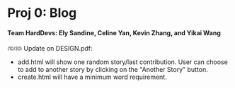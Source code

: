# Proj 0: Blog
#### Team HardDevs: Ely Sandine, Celine Yan, Kevin Zhang, and Yikai Wang

<sub><sup>(10/30)</sup></sub> Update on DESIGN.pdf:

- add.html will show one random story/last contribution. User can choose to add to another story by clicking on the "Another Story" button.
- create.html will have a minimum word requirement.
